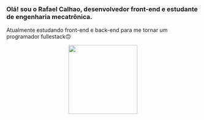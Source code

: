 ### Olá! sou o Rafael Calhao, desenvolvedor front-end e estudante de engenharia mecatrônica. 
Atualmente estudando front-end e back-end para me tornar um programador fullestack🙃

<div align="center">
  <a href="https://github.com/rafaelcalhao">
  <img height="180em" src="https://github-readme-stats.vercel.app/api?username=rafaelcalhao&show_icons=true&include_all_commits=true&count_private=true&bg_color=1c1b1b&title_color=e31919&icon_color=fc3a3a&text_color=ada1a1"/>
</div>
